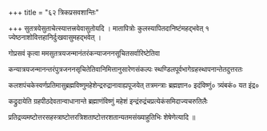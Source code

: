 +++
title = "६२ त्रिकप्रसवशान्तिः"

+++
सुतत्रयेसुताचेत्स्यात्तत्त्रयेवासुतोयदि । मातापित्रोः कुलस्यापितदानिष्टंमहद्भवेत् १ ज्येष्ठनाशोवित्तहानिर्दुःखवासुमहद्भवेत् ।

गोप्रसवं कृत्वा ममसुतत्रयजन्मानंतरंकन्याजननसूचितसर्वारिष्टेतिवा

कन्यात्रयजन्मानन्तरंपुत्रजननसृचितेतिवानिमित्तानुसारेणसंकल्पः स्थण्डिलपूर्वभागेग्रहस्थापनान्तेतदुत्तरतः

कलशपंचकेस्वर्णप्रतिमासुब्रह्मविष्णुमहेशेन्द्ररुद्रानावाह्यपूजयेत् तत्रमन्त्राः ब्रह्मज्ञान० इदंविष्णुं० त्र्यंबकं० यत इंद्र०

कद्रुदायेति ग्रहपीठदेवतान्वाधानान्ते ब्रह्माणंविष्णुं महेशं इन्द्रंरुद्रंचप्रत्येकंसमिदाज्यचरुतिलैः

प्रतिद्रव्यमष्टोत्तरसहस्त्राष्टोत्तरत्रिशताष्टोत्तरशतान्यतमसंख्याहुतिभिः शेषेणेत्यादि ॥
